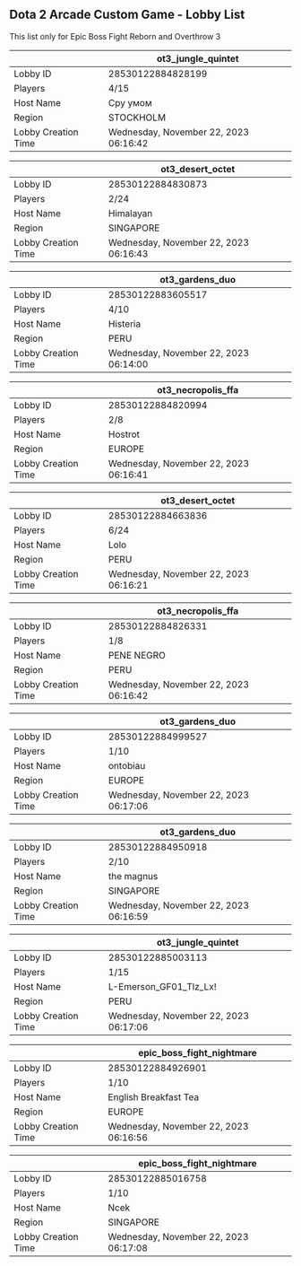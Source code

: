 ## Dota 2 Arcade Custom Game - Lobby List

This list only for Epic Boss Fight Reborn and Overthrow 3

|  | ot3_jungle_quintet |
| ------ | ------ |
| Lobby ID | 28530122884828199 |
| Players | 4/15 |
| Host Name | Сру умом |
| Region | STOCKHOLM |
| Lobby Creation Time | Wednesday, November 22, 2023 06:16:42 |


|  | ot3_desert_octet |
| ------ | ------ |
| Lobby ID | 28530122884830873 |
| Players | 2/24 |
| Host Name | Himalayan |
| Region | SINGAPORE |
| Lobby Creation Time | Wednesday, November 22, 2023 06:16:43 |


|  | ot3_gardens_duo |
| ------ | ------ |
| Lobby ID | 28530122883605517 |
| Players | 4/10 |
| Host Name | Histeria |
| Region | PERU |
| Lobby Creation Time | Wednesday, November 22, 2023 06:14:00 |


|  | ot3_necropolis_ffa |
| ------ | ------ |
| Lobby ID | 28530122884820994 |
| Players | 2/8 |
| Host Name | Hostrot |
| Region | EUROPE |
| Lobby Creation Time | Wednesday, November 22, 2023 06:16:41 |


|  | ot3_desert_octet |
| ------ | ------ |
| Lobby ID | 28530122884663836 |
| Players | 6/24 |
| Host Name | Lolo |
| Region | PERU |
| Lobby Creation Time | Wednesday, November 22, 2023 06:16:21 |


|  | ot3_necropolis_ffa |
| ------ | ------ |
| Lobby ID | 28530122884826331 |
| Players | 1/8 |
| Host Name | PENE  NEGRO |
| Region | PERU |
| Lobby Creation Time | Wednesday, November 22, 2023 06:16:42 |


|  | ot3_gardens_duo |
| ------ | ------ |
| Lobby ID | 28530122884999527 |
| Players | 1/10 |
| Host Name | ontobiau |
| Region | EUROPE |
| Lobby Creation Time | Wednesday, November 22, 2023 06:17:06 |


|  | ot3_gardens_duo |
| ------ | ------ |
| Lobby ID | 28530122884950918 |
| Players | 2/10 |
| Host Name | the magnus |
| Region | SINGAPORE |
| Lobby Creation Time | Wednesday, November 22, 2023 06:16:59 |


|  | ot3_jungle_quintet |
| ------ | ------ |
| Lobby ID | 28530122885003113 |
| Players | 1/15 |
| Host Name | L-Emerson_GF01_Tlz_Lx! |
| Region | PERU |
| Lobby Creation Time | Wednesday, November 22, 2023 06:17:06 |


|  | epic_boss_fight_nightmare |
| ------ | ------ |
| Lobby ID | 28530122884926901 |
| Players | 1/10 |
| Host Name | English Breakfast Tea |
| Region | EUROPE |
| Lobby Creation Time | Wednesday, November 22, 2023 06:16:56 |


|  | epic_boss_fight_nightmare |
| ------ | ------ |
| Lobby ID | 28530122885016758 |
| Players | 1/10 |
| Host Name | Ncek |
| Region | SINGAPORE |
| Lobby Creation Time | Wednesday, November 22, 2023 06:17:08 |


